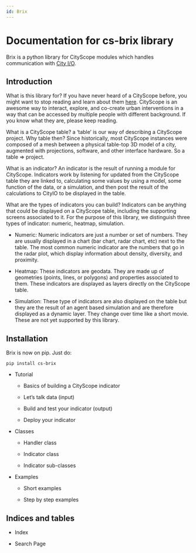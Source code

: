 ```yaml
---
id: Brix
---
```

# Documentation for cs-brix library

Brix is a python library for CityScope modules which handles communication with [City I/O](http://cityio.media.mit.edu/).

## Introduction

What is this library for? If you have never heard of a CityScope before, you might want to stop reading and learn about them [here](https://cityscope.media.mit.edu/). CityScope is an awesome way to interact, explore, and co-create urban interventions in a way that can be accessed by multiple people with different background. If you know what they are, please keep reading.

What is a CityScope table? a ‘table’ is our way of describing a CityScope project. Why table then? Since historically, most CityScope instances were composed of a mesh between a physical table-top 3D model of a city, augmented with projections, software, and other interface hardware. So a table => project.

What is an indicator? An indicator is the result of running a module for CityScope. Indicators work by listening for updated from the CityScope table they are linked to, calculating some values by using a model, some function of the data, or a simulation, and then post the result of the calculations to CityIO to be displayed in the table.

What are the types of indicators you can build? Indicators can be anything that could be displayed on a CityScope table, including the supporting screens associated to it. For the purpose of this library, we distinguish three types of indicator: numeric, heatmap, simulation.


* Numeric: Numeric indicators are just a number or set of numbers. They are usually displayed in a chart (bar chart, radar chart, etc) next to the table. The most common numeric indicator are the numbers that go in the radar plot, which display information about density, diversity, and proximity.


* Heatmap: These indicators are geodata. They are made up of geometries (points, lines, or polygons) and properties associated to them. These indicators are displayed as layers directly on the CityScope table.


* Simulation: These type of indicators are also displayed on the table but they are the result of an agent based simulation and are therefore displayed as a dynamic layer. They change over time like a short movie. These are not yet supported by this library.

## Installation

Brix is now on pip. Just do:

```
pip install cs-brix
```


* Tutorial


    * Basics of building a CityScope indicator


    * Let’s talk data (input)


    * Build and test your indicator (output)


    * Deploy your indicator


* Classes


    * Handler class


    * Indicator class


    * Indicator sub-classes


* Examples


    * Short examples


    * Step by step examples


## Indices and tables


* Index


* Search Page

